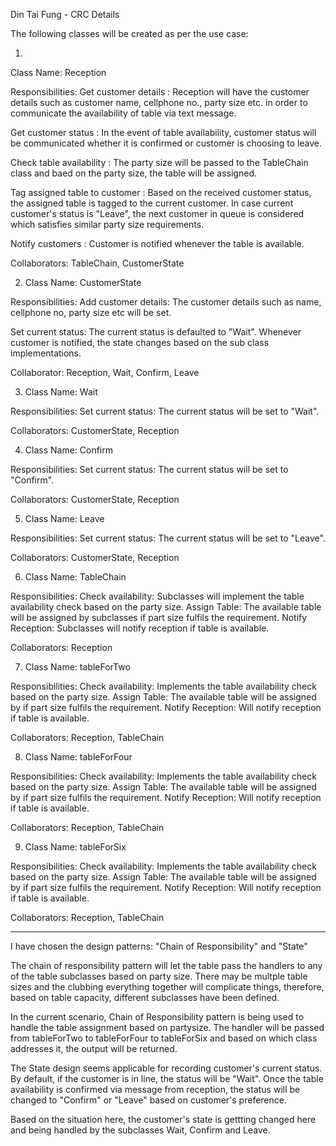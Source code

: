 Din Tai Fung - CRC Details

The following classes will be created as per the use case:

1. 
Class Name: Reception

Responsibilities: 
Get customer details : Reception will have the customer details such as customer name, cellphone no., party size etc. in order to communicate the availability of table via text message.

Get customer status :  In the event of table availability, customer status will be communicated whether it is confirmed or customer is choosing to leave.

Check table availability : The party size will be passed to the TableChain class and baed on the party size, the table will be assigned.

Tag assigned table to customer : Based on the received customer status, the assigned table is tagged to the current customer. In case current customer's status is "Leave", the next customer in queue is considered which satisfies similar party size requirements.

Notify customers : Customer is notified whenever the table is available.

Collaborators: TableChain, CustomerState

2. Class Name: CustomerState

Responsibilities:
Add customer details: The customer details such as name, cellphone no, party size etc will be set.

Set current status: The current status is defaulted to "Wait". Whenever customer is notified, the state changes based on the sub class implementations.

Collaborator: Reception, Wait, Confirm, Leave

3. Class Name: Wait

Responsibilities: 
Set current status: The current status will be set to "Wait".

Collaborators: CustomerState, Reception

4. Class Name: Confirm

Responsibilities:
Set current status: The current status will be set to "Confirm".

Collaborators: CustomerState, Reception

5. Class Name: Leave

Responsibilities:
Set current status: The current status will be set to "Leave".

Collaborators: CustomerState, Reception

6. Class Name: TableChain

Responsibilities:
Check availability: Subclasses will implement the table availability check based on the party size.
Assign Table: The available table will be assigned by subclasses if part size fulfils the requirement.
Notify Reception: Subclasses will notify reception if table is available.

Collaborators: Reception

7. Class Name: tableForTwo

Responsibilities:
Check availability: Implements the table availability check based on the party size.
Assign Table: The available table will be assigned by if part size fulfils the requirement.
Notify Reception: Will notify reception if table is available.

Collaborators: Reception, TableChain

8. Class Name: tableForFour

Responsibilities:
Check availability: Implements the table availability check based on the party size.
Assign Table: The available table will be assigned by if part size fulfils the requirement.
Notify Reception: Will notify reception if table is available.

Collaborators: Reception, TableChain

9. Class Name: tableForSix

Responsibilities:
Check availability: Implements the table availability check based on the party size.
Assign Table: The available table will be assigned by if part size fulfils the requirement.
Notify Reception: Will notify reception if table is available.

Collaborators: Reception, TableChain


----------------------------------------------------------------------------------------------------------

I have chosen the design patterns: "Chain of Responsibility" and "State"

The chain of responsibility pattern will let the table pass the handlers to any of the table subclasses based on party size. There may be multple table sizes and the clubbing everything together will complicate things, therefore, based on table capacity, different subclasses have been defined.

In the current scenario, Chain of Responsibility pattern is being used to handle the table assignment based on partysize. The handler will be passed from tableForTwo to tableForFour to tableForSix and based on which class addresses it, the output will be returned.


The State design seems applicable for recording customer's current status. By default, if the customer is in line, the status will be "Wait". Once the table availability is confirmed via message from reception, the status will be changed to "Confirm" or "Leave" based on customer's preference.

Based on the situation here, the customer's state is gettting changed here and being handled by the subclasses Wait, Confirm and Leave.


